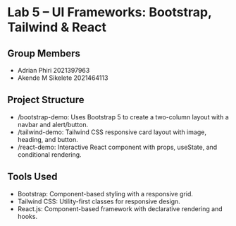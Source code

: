 # Lab 5 – UI Frameworks: Bootstrap, Tailwind & React

## Group Members
- Adrian Phiri 2021397963
- Akende M Sikelete 2021464113

## Project Structure
- /bootstrap-demo: Uses Bootstrap 5 to create a two-column layout with a navbar and alert/button.
- /tailwind-demo: Tailwind CSS responsive card layout with image, heading, and button.
- /react-demo: Interactive React component with props, useState, and conditional rendering.

## Tools Used
- Bootstrap: Component-based styling with a responsive grid.
- Tailwind CSS: Utility-first classes for responsive design.
- React.js: Component-based framework with declarative rendering and hooks.

